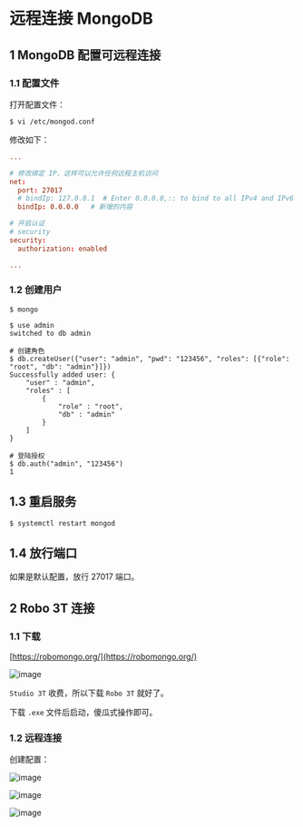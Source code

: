 # 远程连接 MongoDB

## 1 MongoDB 配置可远程连接

### 1.1 配置文件

打开配置文件：

```shell
$ vi /etc/mongod.conf
```

修改如下：

```conf
...

# 修改绑定 IP，这样可以允许任何远程主机访问
net:
  port: 27017
  # bindIp: 127.0.0.1  # Enter 0.0.0.0,:: to bind to all IPv4 and IPv6 addresses or, alternatively, use the net.bindIpAll setting.
  bindIp: 0.0.0.0   # 新增的内容

# 开启认证
# security
security:
  authorization: enabled

...
```

### 1.2 创建用户

```shell
$ mongo

$ use admin
switched to db admin

# 创建角色
$ db.createUser({"user": "admin", "pwd": "123456", "roles": [{"role": "root", "db": "admin"}]})
Successfully added user: {
	"user" : "admin",
	"roles" : [
		{
			"role" : "root",
			"db" : "admin"
		}
	]
}

# 登陆授权
$ db.auth("admin", "123456")
1
```

## 1.3 重启服务

```shell
$ systemctl restart mongod
```

## 1.4 放行端口

如果是默认配置，放行 27017 端口。


## 2 Robo 3T 连接

### 1.1 下载

[https://robomongo.org/](https://robomongo.org/)

![image](https://github.com/TomatoZ7/notes-of-tz/blob/master/nosql/MongoDB/images/mongo_connect_1.jpg)

`Studio 3T` 收费，所以下载 `Robo 3T` 就好了。

下载 `.exe` 文件后启动，傻瓜式操作即可。

### 1.2 远程连接

创建配置：

![image](https://github.com/TomatoZ7/notes-of-tz/blob/master/nosql/MongoDB/images/mongo_connect_2.jpg)

![image](https://github.com/TomatoZ7/notes-of-tz/blob/master/nosql/MongoDB/images/mongo_connect_3.jpg)

![image](https://github.com/TomatoZ7/notes-of-tz/blob/master/nosql/MongoDB/images/mongo_connect_4.jpg)

